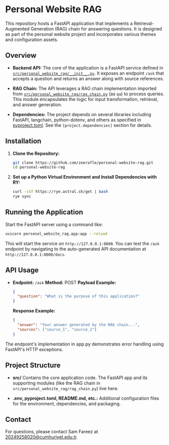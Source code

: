 # Personal Website RAG

This repository hosts a FastAPI application that implements a Retrieval-Augmented Generation (RAG) chain for answering questions. It is designed as part of the personal website project and incorporates various themes and configuration assets.

## Overview

- **Backend API:**
  The core of the application is a FastAPI service defined in [`src/personal_website_rag/__init__.py`](src/personal_website_rag/__init__.py). It exposes an endpoint `/ask` that accepts a question and returns an answer along with source references.

- **RAG Chain:**
  The API leverages a RAG chain implementation imported from [`src/personal_website_rag/rag_chain.py`](src/personal_website_rag/rag_chain.py) (as `qa`) to process queries. This module encapsulates the logic for input transformation, retrieval, and answer generation.

- **Dependencies:**
  The project depends on several libraries including FastAPI, langchain, python-dotenv, and others as specified in [pyproject.toml](pyproject.toml). See the `[project.dependencies]` section for details.

## Installation

1. **Clone the Repository:**
   ```bash
   git clone https://github.com/zeerafle/personal-website-rag.git
   cd personal-website-rag
   ```
2. **Set up a Python Virtual Environment and Install Dependencies with RY:**
   ```bash
   curl -sSf https://rye.astral.sh/get | bash
   rye sync
   ```

## Running the Application

Start the FastAPI server using a command like:

```bash
uvicorn personal_website_rag.app:app --reload
```

This will start the service on `http://127.0.0.1:8000`. You can test the `/ask` endpoint by navigating to the auto-generated API documentation at `http://127.0.0.1:8000/docs`.

## API Usage

- **Endpoint:** `/ask`
  **Method:** POST
  **Payload Example:**
  ```json
  {
    "question": "What is the purpose of this application?"
  }
  ```
  **Response Example:**
  ```json
  {
    "answer": "Your answer generated by the RAG chain...",
    "sources": ["source_1", "source_2"]
  }
  ```

The endpoint's implementation in app.py demonstrates error handling using FastAPI's HTTP exceptions.

## Project Structure

- **src/**
  Contains the core application code. The FastAPI app and its supporting modules (like the RAG chain in `src/personal_website_rag/rag_chain.py`) live here.

- **.env, pyproject.toml, README.md, etc.:**
  Additional configuration files for the environment, dependencies, and packaging.

## Contact

For questions, please contact Sam Fareez at <20249258020@cumhuriyet.edu.tr>.
